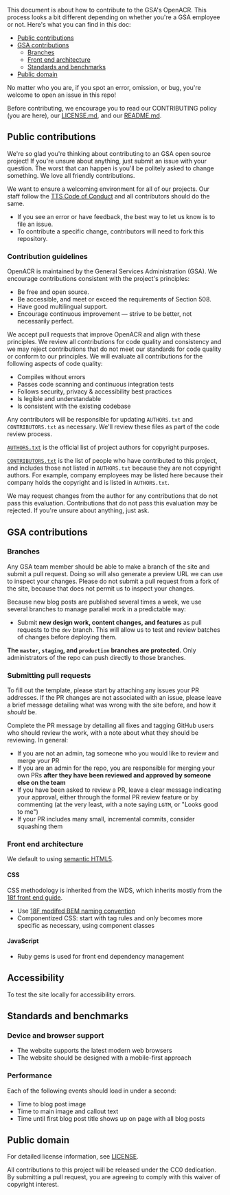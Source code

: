 This document is about how to contribute to the GSA's OpenACR. This process looks a bit different depending on whether you're a GSA employee or not. Here's what you can find in this doc:

- [Public contributions](#public-contributions)
- [GSA contributions](#gsa-contributions)
  - [Branches](#branches)
  - [Front end architecture](#front-end-architecture)
  - [Standards and benchmarks](#standards-and-benchmarks)
- [Public domain](#public-domain)

No matter who you are, if you spot an error, omission, or bug, you're welcome to open an issue in this repo!

Before contributing, we encourage you to read our CONTRIBUTING policy (you are here), our [LICENSE.md](LICENSE.md), and our [README.md](README.md).

## Public contributions

We're so glad you're thinking about contributing to an GSA open source project! If you're unsure about anything, just submit an issue with your question. The worst that can happen is you'll be politely asked to change something. We love all friendly contributions.

We want to ensure a welcoming environment for all of our projects. Our staff follow the [TTS Code of Conduct](https://handbook.tts.gsa.gov/code-of-conduct/) and all contributors should do the same.

- If you see an error or have feedback, the best way to let us know is to file an issue.
- To contribute a specific change, contributors will need to fork this repository.

### Contribution guidelines

OpenACR is maintained by the General Services Administration (GSA). We encourage contributions consistent with the project's principles:

-   Be free and open source.
-   Be accessible, and meet or exceed the requirements of Section 508.
-   Have good multilingual support.
-   Encourage continuous improvement — strive to be better, not necessarily perfect.

We accept pull requests that improve OpenACR and align with these principles. We review all contributions for code quality and consistency and we may reject contributions that do not meet our standards for code quality or conform to our principles. We will evaluate all contributions for the following aspects of code quality:

-   Compiles without errors
-   Passes code scanning and continuous integration tests
-   Follows security, privacy & accessibility best practices
-   Is legible and understandable
-   Is consistent with the existing codebase

Any contributors will be responsible for updating `AUTHORS.txt` and `CONTRIBUTORS.txt` as necessary. We'll review these files as part of the code review process.

[`AUTHORS.txt`](AUTHORS.txt) is the official list of project authors for copyright purposes.

[`CONTRIBUTORS.txt`](CONTRIBUTORS.txt) is the list of people who have contributed to this project, and includes those not listed in `AUTHORS.txt` because they are not copyright authors. For example, company employees may be listed here because their company holds the copyright and is listed in `AUTHORS.txt`.

We may request changes from the author for any contributions that do not pass this evaluation. Contributions that do not pass this evaluation may be rejected. If you're unsure about anything, just ask.

## GSA contributions

### Branches

Any GSA team member should be able to make a branch of the site and submit a pull request. Doing so will also generate a preview URL we can use to inspect your changes. Please do not submit a pull request from a fork of the site, because that does not permit us to inspect your changes.

Because new blog posts are published several times a week, we use several branches to manage parallel work in a predictable way:

- Submit **new design work, content changes, and features** as pull requests to the `dev` branch. This will allow us to test and review batches of changes before deploying them.

**The `master`, `staging`, and `production` branches are protected.** Only administrators of the repo can push directly to those branches.

### Submitting pull requests

To fill out the template, please start by attaching any issues your PR addresses. If the PR changes are not associated with an issue, please leave a brief message detailing what was wrong with the site before, and how it _should_ be.

Complete the PR message by detailing all fixes and tagging GitHub users who should review the work, with a note about what they should be reviewing. In general:

- If you are not an admin, tag someone who you would like to review and merge your PR
- If you are an admin for the repo, you are responsible for merging your own PRs **after they have been reviewed and approved by someone else on the team**
- If you have been asked to review a PR, leave a clear message indicating your approval, either through the formal PR review feature or by commenting (at the very least, with a note saying `LGTM`, or "Looks good to me")
- If your PR includes many small, incremental commits, consider squashing them

### Front end architecture

We default to using [semantic HTML5](https://developer.mozilla.org/en-US/docs/Glossary/Semantics).

#### CSS

CSS methodology is inherited from the WDS, which inherits mostly from the [18f front end guide](https://pages.18f.gov/frontend/css-coding-styleguide/architecture/).

- Use [18F modifed BEM naming convention](https://pages.18f.gov/frontend/css-coding-styleguide/naming/)
- Componentized CSS: start with tag rules and only becomes more specific as necessary, using component classes

#### JavaScript

- Ruby gems is used for front end dependency management

## Accessibility

To test the site locally for accessibility errors.

## Standards and benchmarks

### Device and browser support

- The website supports the latest modern web browsers
- The website should be designed with a mobile-first approach

### Performance

Each of the following events should load in under a second:

- Time to blog post image
- Time to main image and callout text
- Time until first blog post title shows up on page with all blog posts

## Public domain

For detailed license information, see [LICENSE](LICENSE.md).

All contributions to this project will be released under the CC0 dedication. By submitting a pull request, you are agreeing to comply with this waiver of copyright interest.
